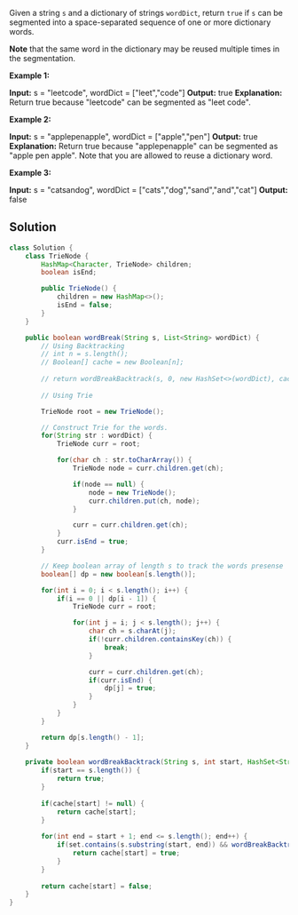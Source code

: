 Given a string `s` and a dictionary of strings `wordDict`, return `true` if `s` can be segmented into a space-separated sequence of one or more dictionary words.

**Note** that the same word in the dictionary may be reused multiple times in the segmentation.

**Example 1:**

**Input:** s = "leetcode", wordDict = ["leet","code"]
**Output:** true
**Explanation:** Return true because "leetcode" can be segmented as "leet code".

**Example 2:**

**Input:** s = "applepenapple", wordDict = ["apple","pen"]
**Output:** true
**Explanation:** Return true because "applepenapple" can be segmented as "apple pen apple".
Note that you are allowed to reuse a dictionary word.

**Example 3:**

**Input:** s = "catsandog", wordDict = ["cats","dog","sand","and","cat"]
**Output:** false

## Solution

```java
class Solution {
    class TrieNode {
        HashMap<Character, TrieNode> children;
        boolean isEnd;

        public TrieNode() {
            children = new HashMap<>();
            isEnd = false;
        }
    }

    public boolean wordBreak(String s, List<String> wordDict) {
        // Using Backtracking
        // int n = s.length();
        // Boolean[] cache = new Boolean[n];
        
        // return wordBreakBacktrack(s, 0, new HashSet<>(wordDict), cache);
        
        // Using Trie

        TrieNode root = new TrieNode();

        // Construct Trie for the words.
        for(String str : wordDict) {
            TrieNode curr = root;

            for(char ch : str.toCharArray()) {
                TrieNode node = curr.children.get(ch);

                if(node == null) {
                    node = new TrieNode();
                    curr.children.put(ch, node);
                }

                curr = curr.children.get(ch);
            }
            curr.isEnd = true;
        }

        // Keep boolean array of length s to track the words presense
        boolean[] dp = new boolean[s.length()];

        for(int i = 0; i < s.length(); i++) {
            if(i == 0 || dp[i - 1]) {
                TrieNode curr = root;

                for(int j = i; j < s.length(); j++) {
                    char ch = s.charAt(j);
                    if(!curr.children.containsKey(ch)) {
                        break;
                    }

                    curr = curr.children.get(ch);
                    if(curr.isEnd) {
                        dp[j] = true;
                    }
                }
            }
        }

        return dp[s.length() - 1];
    }
    
    private boolean wordBreakBacktrack(String s, int start, HashSet<String> set, Boolean[] cache) {
        if(start == s.length()) {
            return true;
        }
        
        if(cache[start] != null) {
            return cache[start];
        }
        
        for(int end = start + 1; end <= s.length(); end++) {
            if(set.contains(s.substring(start, end)) && wordBreakBacktrack(s, end, set, cache)) {
                return cache[start] = true;
            }
        }
        
        return cache[start] = false;
    }
}
```